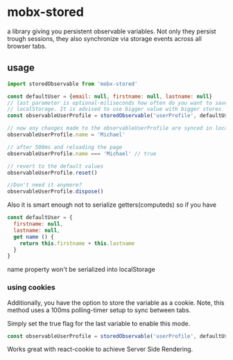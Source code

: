 # mobx-stored
a library giving you persistent observable variables. Not only they persist trough sessions, they also synchronize via storage events across all browser tabs.

## usage
```javascript
import storedObservable from 'mobx-stored'

const defaultUser = {email: null, firstname: null, lastname: null}
// last parameter is optional-miliseconds how often do you want to save into
// localStorage. It is advised to use bigger value with bigger stores
const observableUserProfile = storedObservable('userProfile', defaultUser, 500)   

// now any changes made to the observableUserProfile are synced in localStorage
observableUserProfile.name = 'Michael'

// after 500ms and reloading the page
observableUserProfile.name === 'Michael' // true

// revert to the default values
observableUserProfile.reset()

//Don't need it anymore?
observableUserProfile.dispose()
```

Also it is smart enough not to serialize getters(computeds) so if you have

```javascript
const defaultUser = {
  firstname: null,
  lastname: null,
  get name () {
    return this.firstname + this.lastname
  }
}
```

name property won't be serialized into localStorage

### using cookies

Additionally, you have the option to store the variable as a cookie. Note, this method uses a 100ms polling-timer setup to sync between tabs.

Simply set the true flag for the last variable to enable this mode.

```javascript
const observableUserProfile = storedObservable('userProfile', defaultUser, 500, true)   
```

Works great with react-cookie to achieve Server Side Rendering.
